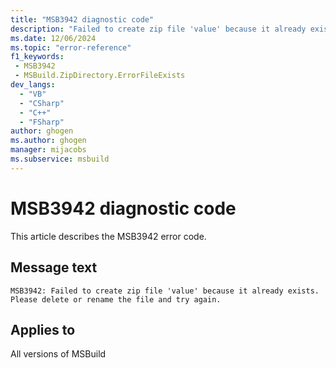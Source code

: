 ```yaml
---
title: "MSB3942 diagnostic code"
description: "Failed to create zip file 'value' because it already exists.  Please delete or rename the file and try again."
ms.date: 12/06/2024
ms.topic: "error-reference"
f1_keywords:
 - MSB3942
 - MSBuild.ZipDirectory.ErrorFileExists
dev_langs:
  - "VB"
  - "CSharp"
  - "C++"
  - "FSharp"
author: ghogen
ms.author: ghogen
manager: mijacobs
ms.subservice: msbuild
---
```


# MSB3942 diagnostic code

<!-- :::ErrorDefinitionDescription::: -->
<!-- :::editable-content name="introDescription"::: -->
This article describes the MSB3942 error code.
<!-- :::editable-content-end::: -->

## Message text

`MSB3942: Failed to create zip file 'value' because it already exists.  Please delete or rename the file and try again.`

<!-- :::editable-content name="postOutputDescription"::: -->
<!--
{StrBegin="MSB3942: "}
-->
<!-- :::editable-content-end::: -->
<!-- :::ErrorDefinitionDescription-end::: -->

## Applies to

All versions of MSBuild
